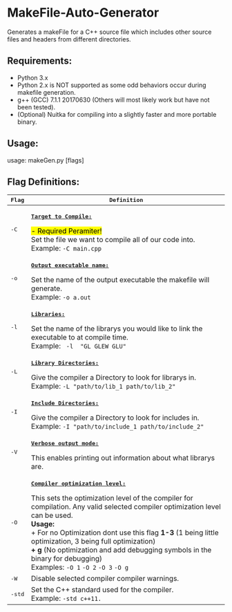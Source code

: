 MakeFile-Auto-Generator
=======================
Generates a makeFile for a C++ source file which includes other source files and headers from different directories. 

Requirements:
-----------------------------
- Python 3.x
- Python 2.x is NOT supported as some odd behaviors occur during makefile generation.
- g++ (GCC) 7.1.1 20170630 (Others will most likely work but have not been tested).
- (Optional) Nuitka for compiling into a slightly faster and more portable binary.


Usage:
----------
usage: makeGen.py [flags]

Flag Definitions:
-----------------
<kbd>Flag</kbd> | <kbd>Definition</kbd>
--- | ---
<kbd>-C </kbd> | <p><kbd><strong><u>Target to Compile:</u></strong></kbd></p> <mark> - Required Peramiter! </mark> <br>Set the file we want to compile all of our code into.<br> Example: ```-C main.cpp ```
<kbd>-o</kbd>| <p><kbd><strong><u>Output executable name:</u></strong></kbd></p>Set the name of the output executable the makefile will generate.<br> Example: ```-o a.out```
<kbd>-l</kbd> |<p><kbd><strong><u>Libraries:</u></strong></kbd></p> Set the name of the librarys you would like to link the executable to at compile time. <br> Example: ` -l  "GL GLEW GLU"`
<kbd>-L</kbd> | <p><kbd><strong><u>Library Directories:</u></strong></kbd></p>Give the compiler a Directory to look for librarys in. <br> Example: `-L "path/to/lib_1 path/to/lib_2"`
<kbd>-I</kbd> | <p><kbd><strong><u>Include Directories:</u></strong></kbd></p>Give the compiler a Directory to look for includes in. <br> Example: `-I "path/to/include_1 path/to/include_2"`
<kbd>-V</kbd> | <p><kbd><strong><u>Verbose output mode:</u></strong></kbd></p>This enables printing out information about what librarys are.
<kbd>-O</kbd> | <p><kbd><strong><u>Compiler optimization level:</u></strong></kbd></p> This sets the optimization level of the compiler for compilation.  Any valid selected compiler optimization level can be used. <br>**Usage:**<br>  + For no Optimization dont use this flag  **1-3** (1 being little optimization, 3 being full optimization) <br>**+ g** (No optimization and add debugging symbols in the binary for debugging) <br> Examples: `-O 1` `-O 2` `-O 3` `-O g`
<kbd>-W</kbd> | Disable selected compiler compiler warnings.
<kbd>-std</kbd> |  Set the C++ standard used for the compiler. <br> Example: `-std c++11.`
